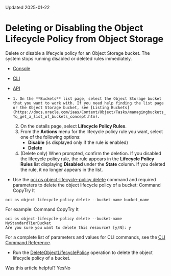 Updated 2025-01-22
# Deleting or Disabling the Object Lifecycle Policy from Object Storage
Delete or disable a lifecycle policy for an Object Storage bucket.
The system stops running disabled or deleted rules immediately.
  * [Console](https://docs.oracle.com/en-us/iaas/Content/Object/Tasks/usinglifecyclepolicies_topic-To_enable_disable_or_delete_a_lifecycle_policy_rule.htm)
  * [CLI](https://docs.oracle.com/en-us/iaas/Content/Object/Tasks/usinglifecyclepolicies_topic-To_enable_disable_or_delete_a_lifecycle_policy_rule.htm)
  * [API](https://docs.oracle.com/en-us/iaas/Content/Object/Tasks/usinglifecyclepolicies_topic-To_enable_disable_or_delete_a_lifecycle_policy_rule.htm)


  *     1. On the **Buckets** list page, select the Object Storage bucket that you want to work with. If you need help finding the list page or the Object Storage bucket, see [Listing Buckets](https://docs.oracle.com/iaas/Content/Object/Tasks/managingbuckets_topic-To_get_a_list_of_buckets_concept.htm).
    2. On the details page, select **Lifecycle Policy Rules**.
    3. From the **Actions** menu for the lifecycle policy rule you want, select one of the following options:
       * **Disable** (is displayed only if the rule is enabled)
       * **Delete**
    4. (Delete only) When prompted, confirm the deletion.
If you disabled the lifecycle policy rule, the rule appears in the **Lifecycle Policy Rules** list displaying **Disabled** under the **State** column. If you deleted the rule, it no longer appears in the list.
  * Use the [oci os object-lifecycle-policy delete](https://docs.oracle.com/iaas/tools/oci-cli/latest/oci_cli_docs/cmdref/os/object-lifecycle-policy/delete.html) command and required parameters to delete the object lifecycle policy of a bucket:
Command
CopyTry It
```
oci os object-lifecycle-policy delete --bucket-name bucket_name
```

For example:
Command
CopyTry It
```
oci os object-lifecycle-policy delete --bucket-name MyStandardTierBucket
Are you sure you want to delete this resource? [y/N]: y
```

For a complete list of parameters and values for CLI commands, see the [CLI Command Reference](https://docs.oracle.com/iaas/tools/oci-cli/latest).
  * Run the [DeleteObjectLifecyclePolicy](https://docs.oracle.com/iaas/api/#/en/objectstorage/latest/ObjectLifecyclePolicy/DeleteObjectLifecyclePolicy) operation to delete the object lifecycle policy of a bucket.


Was this article helpful?
YesNo

